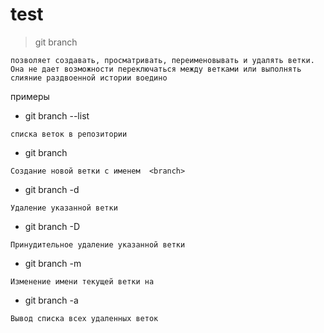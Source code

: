 # test


> git branch 
``` 
позволяет создавать, просматривать, переименовывать и удалять ветки. Она не дает возможности переключаться между ветками или выполнять слияние раздвоенной истории воедино
```
примеры
* git branch --list
```
списка веток в репозитории 
```
* git branch <branch>
```
Создание новой ветки с именем  <branch> 
```
* git branch -d <branch>
```
Удаление указанной ветки 
```
* git branch -D <branch>
```
Принудительное удаление указанной ветки 
```
* git branch -m <branch>
```
Изменение имени текущей ветки на  
```
* git branch -a
``` 
Вывод списка всех удаленных веток 
```
